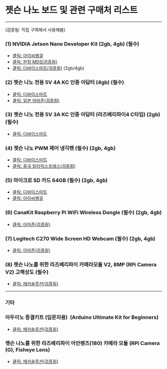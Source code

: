 # 젯슨 나노 보드 및 관련  구매처 리스트

***

(검증됨: 직접 구매해서 사용해봄)

### (1) NVIDIA Jetson Nano Developer Kit (2gb, 4gb) (필수)
* [클릭: 아이씨뱅큐](https://www.icbanq.com/P010404186)
* [클릭: 한컴 MDS(검증됨)](http://mdsshop.co.kr/product/detail.html?product_no=134&cate_no=1&display_group=6)
* [클릭: 디바이스마트(검증됨)](http://www.devicemart.co.kr/goods/view?no=11869994) (2gb/4gb)

### (2) 젯슨 나노 전용 5V 4A KC 인증 아답터 (4gb) (필수)
* [클릭: 디바이스마트](http://www.devicemart.co.kr/goods/view?no=12240663)
* [클릭: 일본 아마존(검증됨)](https://www.amazon.co.jp/AC%E3%82%A2%E3%83%80%E3%83%97%E3%82%BF%E3%83%BC-%E5%A4%A7%E6%89%8B%E3%83%A1%E3%83%BC%E3%82%AB%E3%83%BCOEM%E7%A4%BE%E8%A3%BD%E5%93%81-%E3%82%BB%E3%83%B3%E3%82%BF%E3%83%BC%E3%83%97%E3%83%A9%E3%82%B9-%E3%82%B9%E3%82%A4%E3%83%83%E3%83%81%E3%83%B3%E3%82%B0%E5%BC%8F-%E5%87%BA%E5%8A%9B%E3%83%97%E3%83%A9%E3%82%B0%E5%A4%96%E5%BE%845-5mm/dp/B015RKFAA2/ref=pd_rhf_sc_p_img_3?_encoding=UTF8&psc=1&refRID=C7QMT31X3M6GXK52WCP1)

### (3) 젯슨 나노 전용 5V 3A KC 인증 아답터 (라즈베리파이4 C타입) (2gb) (필수)
* [클릭: 디바이스마트](http://www.devicemart.co.kr/goods/view?no=12234996)

### (4) 젯슨 나노 PWM 제어 냉각팬 (필수) (2gb, 4gb)
* [클릭: 디바이스마트](http://www.devicemart.co.kr/goods/view?no=12494456)
* [클릭: 중국 알리익스프레스(검증됨)](https://www.aliexpress.com/i/33047501770.html)

### (5) 마이크로 SD 카드 64GB (필수) (2gb, 4gb)
* [클릭: 디바이스마트](http://www.devicemart.co.kr/goods/view?no=10984066)
* [클릭: 아이씨뱅큐](https://www.icbanq.com/P008186356)


### (6) CanaKit Raspberry Pi WiFi Wireless Dongle  (필수) (2gb, 4gb)
* [클릭: 아마존(검증됨)](http://bitly.kr/9gQ8YTu)

### (7) Logitech C270 Wide Screen HD Webcam (필수) (2gb, 4gb)
* [클릭: 아마존(검증됨)](http://bitly.kr/sJuONkx)

### (8) 젯슨 나노를 위한 라즈베리파이 카메라모듈 V2, 8MP (RPi Camera V2) 고해상도 (필수) 
* [클릭: 메카솔루션(검증됨)](http://mechasolution.com/shop/goods/goods_view.php?goodsno=537776&category=)

***
### 기타

### 아두이노 종결키트 (입문자용)  (Arduino Ultimate Kit for Beginners)
* [클릭: 메카솔루션(검증됨)](https://bit.ly/34c9RbM)

### 젯슨 나노를 위한 라즈베리파이 어안렌즈(180) 카메라 모듈 (RPi Camera (G), Fisheye Lens)
* [클릭: 메카솔루션(검증됨)](http://mechasolution.com/shop/goods/goods_view.php?goodsno=71486&category=)
